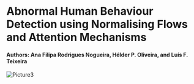 # Abnormal Human Behaviour Detection using Normalising Flows and Attention Mechanisms
#### Authors: Ana Filipa Rodrigues Nogueira, Hélder P. Oliveira, and Luís F. Teixeira
![Picture3](https://github.com/user-attachments/assets/e8d29349-a598-4603-b547-b33ef83814fc)
